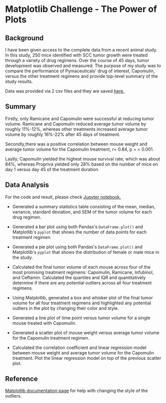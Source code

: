# Matplotlib Challenge - The Power of Plots
## Background
I have been given access to the complete data from a recent animal study. In this study, 250 mice identified with SCC tumor growth were treated through a variety of drug regimens. Over the course of 45 days, tumor development was observed and measured. The purpose of my study was to compare the performance of Pymaceuticals' drug of interest, Capomulin, versus the other treatment regimens and provide top-level summary of the study results.

Data was provided via 2 csv files and they are saved [here.](https://github.com/kanamoore/matplotlib-challenge/tree/master/data)

## Summary
Firstly, only Ramicane and Capomulin were successful at reducing tumor volume. Ramicane and Capomulin reduced average tumor volume by roughly 11%-12%, whereas other treatments increased average tumor volume by roughly 16%-22% after 45 days of treatment.

Secondly,there was a positive correlation between mouse weight and average tumor volume for the Capomulin treatment, r= 0.84, p = < 0.001.

Lastly, Capomulin yielded the highest mouse survival rate, which was about 84%, whereas Propriva yielded only 28% based on the number of mice on day 1 versus day 45 of the treatment duration.

## Data Analysis
For the code and result, please check [Jupyter notebook.](https://github.com/kanamoore/matplotlib-challenge/blob/master/pymaceuticals_starter.ipynb)

* Generated a summary statistics table consisting of the mean, median, variance, standard deviation, and SEM of the tumor volume for each drug regimen.

* Generated a bar plot using both Pandas's `DataFrame.plot()` and Matplotlib's `pyplot` that shows the number of data points for each treatment regimen.


* Generated a pie plot using both Pandas's `DataFrame.plot()` and Matplotlib's `pyplot` that shows the distribution of female or male mice in the study.


* Calculated the final tumor volume of each mouse across four of the most promising treatment regimens: Capomulin, Ramicane, Infubinol, and Ceftamin. Calculated the quartiles and IQR and quantitatively determine if there are any potential outliers across all four treatment regimens.

* Using Matplotlib, generated a box and whisker plot of the final tumor volume for all four treatment regimens and highlighted any potential outliers in the plot by changing their color and style.


* Generated a line plot of time point versus tumor volume for a single mouse treated with Capomulin.

* Generated a scatter plot of mouse weight versus average tumor volume for the Capomulin treatment regimen.

* Calculated the correlation coefficient and linear regression model between mouse weight and average tumor volume for the Capomulin treatment. Plot the linear regression model on top of the previous scatter plot.

## Reference
 [Matplotlib documentation page](https://matplotlib.org/gallery/pyplots/boxplot_demo_pyplot.html#sphx-glr-gallery-pyplots-boxplot-demo-pyplot-py) for help with changing the style of the outliers.

